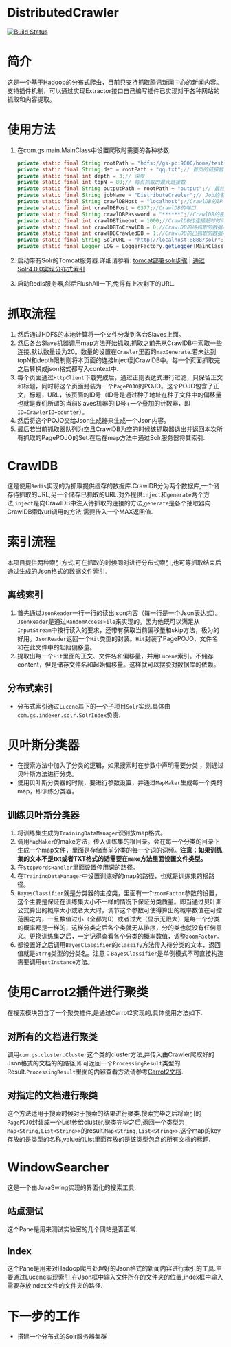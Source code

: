 DistributedCrawler
=================

[![Build Status](https://travis-ci.org/gsh199449/DistributedCrawler.png?branch=master)](https://travis-ci.org/gsh199449/DistributedCrawler)

# 简介 #

这是一个基于Hadoop的分布式爬虫，目前只支持抓取腾讯新闻中心的新闻内容。支持插件机制，可以通过实现Extractor接口自己编写插件已实现对于各种网站的抓取和内容提取。

# 使用方法 #

1. 在com.gs.main.MainClass中设置爬取时需要的各种参数.

	```Java
	private static final String rootPath = "hdfs://gs-pc:9000/home/test/";
	private static final String dst = rootPath + "qq.txt";// 首页的链接暂存地
	private static final int depth = 3;// 深度
	private static final int topN = 80;// 每页抓取的最大链接数
	private static final String outputPath = rootPath + "output";// 最终结果的输出路径
	private static final String jobName = "DistributeCrawler";// Job的名称
	private static final String crawlDBHost = "localhost";//CrawlDB的IP
	private static final int crawlDBPost = 6377;//CrawlDB的端口
	private static final String crawlDBPassword = "******";//CrawlDB的密码
	private static final int crawlDBTimeout = 1000;//CrawlDB的连接超时时间
	private static final int crawlDBToCrawlDB = 0;//CrawlDB的待抓取的数据库编号
	private static final int crawlDBCrawledDB = 1;//CrawlDB的已抓取的数据库编号
	private static final String SolrURL = "http://localhost:8888/solr";//Solr服务器URL
	private static final Logger LOG = LoggerFactory.getLogger(MainClass.class);
	```

2. 启动带有Solr的Tomcat服务器.详细请参看: [tomcat部署solr步骤](http://blog.csdn.net/gsh19940409/article/details/17886567) | [通过Solr4.0.0实现分布式索引](http://blog.csdn.net/gsh19940409/article/details/17915223)

3. 启动Redis服务器,然后FlushAll一下,免得有上次剩下的URL.

# 抓取流程 #

1. 然后通过HDFS的本地计算将一个文件分发到各台Slaves上面。
2. 然后各台Slave机器调用map方法开始抓取,抓取之前先从CrawlDB中索取一些连接,默认数量设为20。数量的设置在`Crawler`里面的`maxGenerate`.若未达到topN和depth限制则将本页面的连接Inject到CrawlDB中。每一个页面抓取完之后转换成json格式都写入context中.
3. 每个页面通过`HttpClient`下载完成后，通过正则表达式进行过滤，只保留正文和标题，同时将这个页面封装为一个`PagePOJO`的POJO。这个POJO包含了正文，标题，URL，该页面的ID号（ID号是通过种子地址在种子文件中的偏移量也就是我们所谓的当前Slaves机器的ID号+一个叠加的计数器，即`ID=CrawlerID+counter`）。
4. 然后将这个POJO交给Json生成器来生成一个Json内容。
5. 最后若当前抓取器队列为空且CrawlDB为空的时候该抓取器退出并返回本次所有抓取的PagePOJO的Set.在后在map方法中通过Solr服务器将其索引.

# CrawlDB #

这是使用`Redis`实现的为抓取提供缓存的数据库.CrawlDB分为两个数据库,一个储存待抓取的URL,另一个储存已抓取的URL.对外提供`inject`和`generate`两个方法,`inject`是向CrawlDB中注入待抓取的连接的方法,`generate`是各个抽取器向CrawlDB索取url调用的方法,需要传入一个MAX返回值.

# 索引流程 #

本项目提供两种索引方式,可在抓取的时候同时进行分布式索引,也可等抓取结束后通过生成的Json格式的数据文件索引.

## 离线索引 ##

1. 首先通过`JsonReader`一行一行的读出json内容（每一行是一个Json表达式）。`JsonReader`是通过`RandomAccessFile`来实现的。因为他既可以满足从`InputStream`中按行读入的要求，还带有获取当前偏移量和skip方法，极为的好用。`JsonReader`返回一个`Hit`类型的封装。`Hit`封装了PagePOJO、文件名和在此文件中的起始偏移量。
2. 提取出每一个`Hit`里面的正文、文件名和偏移量，并用`Lucene`索引。不储存content，但是储存文件名和起始偏移量。这样就可以摆脱对数据库的依赖。

## 分布式索引 ##

- 分布式索引通过`Lucene`其下的一个子项目`Solr`实现.具体由`com.gs.indexer.solr.SolrIndex`负责.

# 贝叶斯分类器 #

- 在搜索方法中加入了分类的逻辑，如果搜索时在参数中声明需要分类
，则通过贝叶斯方法进行分类。
- 使用贝叶斯分类器的时候，要进行参数设置，并通过`MapMaker`生成每一个类的map，即训练分类器。

## 训练贝叶斯分类器 ##

1. 将训练集生成为`TrainingDataManager`识别放map格式。
2. 调用`MapMaker`的make方法，传入训练集的根目录。会在每一个分类的目录下生成一个map文件，里面是存储当前分类的每一个词的词频。**注意：如果训练集的文本不是txt或者TXT格式的话需要在`make`方法里面设置文件类型。**
3. 在`StopWordsHandler`里面设置停用词的路径。
4. 在`TrainingDataManager`中设置训练好的map的路径，也就是训练集的根路径。
5. `BayesClassifier`就是分类器的主控类，里面有一个`zoomFactor`参数的设置，这个主要是保证在训练集大小不一样的情况下保证分类质量。即当通过贝叶斯公式算出的概率太小或者太大时，调节这个参数可使得算出的概率数值在可控范围之内，一旦数值过小（全都为0）或者过大（显示无限大）是每一个分类的概率都是一样的，这样分类之后各个类就无从排序，分的类也就没有任何意义。更换训练集之后，一定记得查看各个分类的概率数值，调整`zoomFactor`。
6. 都设置好之后调用`BayesClassifier`的`classify`方法传入待分类的文本，返回值就是`Strng`类型的分类名。注意：`BayesClassifier`是单例模式不可直接构造需要调用`getInstance`方法。

# 使用Carrot2插件进行聚类 #

在搜索模块包含了一个聚类插件,是通过Carrot2实现的,具体使用方法如下.

## 对所有的文档进行聚类 ##

调用`com.gs.cluster.Cluster`这个类的cluster方法,并传入由Crawler爬取好的Json格式的文档的的路径,即可返回一个`ProcessingResult`类型的Result.`ProcessingResult`里面的内容查看方法请参考[Carrot2文档](http://download.carrot2.org/stable/javadoc/).

## 对指定的文档进行聚类 ##

这个方法适用于搜索时候对于搜索的结果进行聚类.搜索完毕之后将索引的`PagePOJO`封装成一个List传给cluster,聚类完毕之后,返回一个类型为`Map<String,List<String>>`的result.`Map<String,List<String>>`.这个map的key存放的是类型的名称,value的List里面存放的是该类型包含的所有文档的标题.

# WindowSearcher #

这是一个由JavaSwing实现的界面化的搜索工具.

## 站点测试 ##

这个Pane是用来测试实验室的几个网站是否正常.

## Index ##

这个Pane是用来对Hadoop爬虫处理好的Json格式的新闻内容进行索引的工具.主要通过Lucene实现索引.在Json框中输入文件所在的文件夹的位置,index框中输入需要存放index文件的文件夹的路径.

# 下一步的工作 #

- 搭建一个分布式的Solr服务器集群


